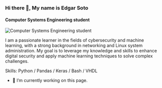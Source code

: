 ### Hi there 👋, My name is Edgar Soto
#### Computer Systems Engineering student
![Computer Systems Engineering student](https://imgur.com/gallery/7yDAk5G)

I am a passionate learner in the fields of cybersecurity and machine learning, with a strong background in networking and Linux system administration. My goal is to leverage my knowledge and skills to enhance digital security and apply machine learning techniques to solve complex challenges.

Skills: Python / Pandas / Keras / Bash / VHDL

- 🔭 I’m currently working on this page. 




